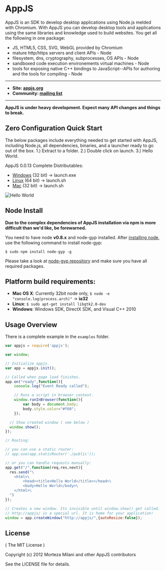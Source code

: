# AppJS

AppJS is an SDK to develop desktop applications using Node.js melded with Chromium. With AppJS you can develop desktop tools and applications using the same libraries and knowledge used to build websites. You get all the following in one package:

* JS, HTML5, CSS, SVG, WebGL provided by Chromium
* mature http/https servers and client APIs - Node
* filesystem, dns, cryptography, subprocesses, OS APIs - Node
* sandboxed code execution environements virtual machines - Node
* tools for exposing native C++ bindings to JavaScript--APIs for authoring and the tools for compiling - Node


---

* __Site: [appjs.org](http://appjs.org)__
* __Community: [mailing list](https://groups.google.com/forum/#!forum/appjs-dev)__

---

__AppJS is under heavy development. Expect many API changes and things to break.__

## Zero Configuration Quick Start
The below packages include everything needed to get started with AppJS, including Node.js, all dependencies, binaries, and a launcher ready to go out of the box. 1.) Extract to a folder. 2.) Double click on launch. 3.) Hello World.

AppJS 0.0.13 Complete Distributables:

* [Windows](http://dists.appjs.org/0.0.13/appjs-0.0.13-win32-ia32.zip) (32 bit) -> launch.exe
* [Linux](http://dists.appjs.org/0.0.13/appjs-0.0.13-linux-x64.tar.gz) (64 bit) -> launch.sh
* [Mac](http://dists.appjs.org/0.0.13/appjs-0.0.13-darwin-ia32.zip) (32 bit) -> launch.sh

![Hello World](https://github.com/milani/appjs/raw/master/examples/output.jpg "Hello World")

## Node Install

__Due to the complex dependencies of AppJS installation via npm is more difficult than we'd like, be forewarned.__

You need to have node **v0.8.x** and node-gyp installed. After [installing node](https://github.com/joyent/node/wiki/Installation), use the following command to install node-gyp:

    $ sudo npm install node-gyp -g

Please take a look at [node-gyp repository](https://github.com/TooTallNate/node-gyp/) and make sure you have all required packages.


## Platform build requirements:

* __Mac OS X__: Currently 32bit node only, `$ node -e "console.log(process.arch)"` -> __ia32__
* __Linux__: `$ sudo apt-get install libgtk2.0-dev`
* __Windows__: Windows SDK, DirectX SDK, and Visual C++ 2010

## Usage Overview
There is a complete example in the `examples` folder.

```javascript
var appjs = require('appjs');

var window;

// Initialize appjs.
var app = appjs.init();

// Called when page load finishes.
app.on("ready",function(){
    console.log("Event Ready called");

    // Runs a script in browser context.
    window.runInBrowser(function(){
        var body = document.body;
        body.style.color="#f60";
    });

  // Show created window ( see below )
  window.show();
});

// Routing:

// you can use a static router:
// app.use(app.staticRouter('./public'));

// or you can handle requests manually:
app.get("/",function(req,res,next){
  res.send("\
    <html>\
        <head><title>Hello World</title></head>\
        <body>Hello World</body>\
    </html>\
  ")
});

// Creates a new window. Its invisible until window.show() get called.
// http://appjs/ is a special url. It is home for your application!
window = app.createWindow("http://appjs/",{autoResize:false});
```


## License
( The MIT License )

Copyright (c) 2012 Morteza Milani and other AppJS contributors

See the LICENSE file for details.